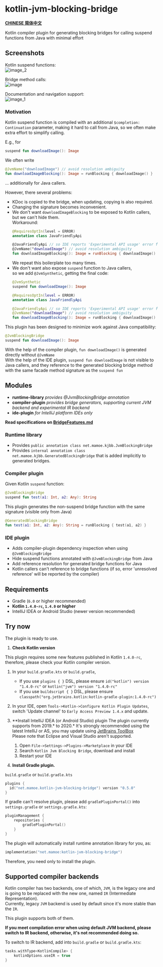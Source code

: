 # kotlin-jvm-blocking-bridge

**[CHINESE 简体中文](./README-chs.md)**

Kotlin compiler plugin for generating blocking bridges for calling suspend functions from Java with minimal effort

## Screenshots
Kotlin suspend functions:  
![image_2](ide-plugin/src/main/resources/icons/image_2.png)

Bridge method calls:  
![image](ide-plugin/src/main/resources/icons/image.png)

Documentation and navigation support:  
![image_1](ide-plugin/src/main/resources/icons/image_1.png)

### Motivation
Kotlin suspend function is compiled with an additional `$completion: Continuation` parameter, making it hard to call from Java, so we often make extra effort to simplify calling.

E.g., for
```kotlin
suspend fun downloadImage(): Image
```
We often write
```kotlin
@JvmName("downloadImage") // avoid resolution ambiguity
fun downloadImageBlocking(): Image = runBlocking { downloadImage() }
```
... additionally for Java callers.

However, there several problems:
- KDoc is copied to the bridge, when updating, copying is also required.
- Changing the signature becomes inconvenient.
- We don't want `downloadImageBlocking` to be exposed to Kotlin callers, but we can't hide them.  
  Workaround:
  ```kotlin
  @RequiresOptIn(level = ERROR)
  annotation class JavaFriendlyApi
  
  @JavaFriendlyApi // so IDE reports 'Experimental API usage' error for calling from Kotlin.
  @JvmName("downloadImage") // avoid resolution ambiguity
  fun downloadImageBlocking(): Image = runBlocking { downloadImage() }
  ```
  We repeat this boilerplate too many times.
- We don't want also expose `suspend` function to Java callers,  
  so we add `@JvmSynthetic`, getting the final code:
  ```kotlin
  @JvmSynthetic
  suspend fun downloadImage(): Image

  @RequiresOptIn(level = ERROR)
  annotation class JavaFriendlyApi
  
  @JavaFriendlyApi // so IDE reports 'Experimental API usage' error for calling from Kotlin.
  @JvmName("downloadImage") // avoid resolution ambiguity
  fun downloadImageBlocking(): Image = runBlocking { downloadImage() }
  ```

This plugin has been designed to minimize work against Java compatibility:
```kotlin
@JvmBlockingBridge
suspend fun downloadImage(): Image
```
With the help of the compiler plugin, `fun downloadImage()` is generated directly without `@JvmName`  
With the help of the IDE plugin, `suspend fun downloadImage` is not visible to Java callers, and they reference to the generated blocking bridge method with the same facade method signature as the `suspend fun`


## Modules
- **runtime-library**  *provides @JvmBlockingBridge annotation*
- **compiler-plugin**  *provides bridge generators, supporting current JVM backend and experimental IR backend*
- **ide-plugin**  *for IntelliJ platform IDEs only*

**Read specifications on [BridgeFeatures.md](BridgeFeatures.md)**

### Runtime library

- Provides `public annotation class net.mamoe.kjbb.JvmBlockingBridge`
- Provides `internal annotation class net.mamoe.kjbb.GeneratedBlockingBridge` that is added implicitly to generated bridges.

### Compiler plugin

Given Kotlin `suspend` function:
```kotlin
@JvmBlockingBridge
suspend fun test(a1: Int, a2: Any): String
```

This plugin generates the non-suspend bridge function with the same signature (visible only from Java)
```kotlin
@GeneratedBlockingBridge
fun test(a1: Int, a2: Any): String = runBlocking { test(a1, a2) }
```

### IDE plugin

- Adds compiler-plugin dependency inspection when using `@JvmBlockingBridge`
- Hide suspend functions annotated with `@JvmBlockingBridge` from Java
- Add reference resolution for generated bridge functions for Java
- Kotlin callers can't reference to bridge functions (if so, error 'unresolved reference' will be reported by the compiler)

## Requirements
- Gradle (`6.0` or higher recommended)
- **Kotlin `1.4.0-rc`, `1.4.0` or higher**
- IntelliJ IDEA or Android Studio (newer version recommended)

## Try now

The plugin is ready to use.

1. **Check Kotlin version**

This plugin requires some new features published in Kotlin `1.4.0-rc`, therefore, please check your Kotlin compiler version.

  1. In your `build.gradle.kts` or `build.gradle`,
      - If you use `plugins { }` DSL, please ensure `id("kotlin") version "1.4.0-rc"` or `kotlin("jvm") version "1.4.0-rc"`
      - If you use `buildscript { }` DSL, please ensure `classpath("org.jetbrains.kotlin:kotlin-gradle-plugin:1.4.0-rc")`
  2. In your IDE, open `Tools->Kotlin->Configure Kotlin Plugin Updates`, switch 'Update channel' to `Early Access Preview 1.4.x` and update.

2. **Install IntelliJ IDEA (or Android Studio) plugin
   The plugin currently supports from 2019.\* to 2020.\*
   It's strongly recommended using the latest IntelliJ or AS, you may update using [JetBrains ToolBox](https://www.jetbrains.com/toolbox-app/)  
   Please note that Eclipse and Visual Studio aren't supported.

   1. Open `File->Settings->Plugins->Marketplace` in your IDE
   2. Search `Kotlin Jvm Blocking Bridge`, download and install
   3. Restart your IDE

2. **Install Gradle plugin.**

`build.gradle` or `build.gradle.kts`
```kotlin
plugins {
  id("net.mamoe.kotlin-jvm-blocking-bridge") version "0.5.0"
}
```

If gradle can't resolve plugin, please add `gradlePluginPortal()` into `settings.gradle` or `settings.gradle.kts`:
```kotlin
pluginManagement {
    repositories {
        gradlePluginPortal()
    }
}
```

The plugin will automatically install runtime annotation library for you, as:
```kotlin
implementation("net.mamoe:kotlin-jvm-blocking-bridge")
```
Therefore, you need only to install the plugin.

## Supported compiler backends

Kotlin compiler has two backends, one of which, `JVM`, is the legacy one and is going to be replaced with the new one, named `IR` (Intermediate Representation).  
Currently, legacy `JVM` backend is used by default since it's more stable than the `IR`.

This plugin supports both of them.

**If you meet compilation error when using default JVM backend, please switch to IR backend, otherwise, it's not recommended doing so.**

To switch to IR backend, add into `build.gradle` or `build.gradle.kts`:
```kotlin
tasks.withType<KotlinCompile> {
    kotlinOptions.useIR = true
}
```
